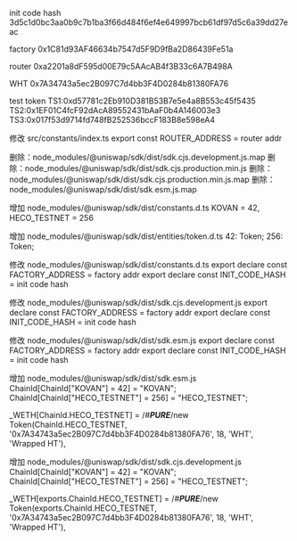 init code hash
3d5c1d0bc3aa0b9c7b1ba3f66d484f6ef4e649997bcb61df97d5c6a39dd27eac

factory
0x1C81d93AF46634b7547d5F9D9fBa2D86439Fe51a

router
0xa2201a8dF595d00E79c5AAcAB4f3B33c6A7B498A

WHT
0x7A34743a5ec2B097C7d4bb3F4D0284b81380FA76

test token
TS1:0xd57781c2Eb910D381B53B7e5e4a8B553c45f5435
TS2:0x1EF01C4fcF92dAcA89552431bAaF0b4A146003e3
TS3:0x017f53d9714fd748fB252536bccF183B8e598eA4


修改
src/constants/index.ts
export const ROUTER_ADDRESS = router addr

删除：node_modules/@uniswap/sdk/dist/sdk.cjs.development.js.map
删除：node_modules/@uniswap/sdk/dist/sdk.cjs.production.min.js
删除：node_modules/@uniswap/sdk/dist/sdk.cjs.production.min.js.map
删除：node_modules/@uniswap/sdk/dist/sdk.esm.js.map

增加
node_modules/@uniswap/sdk/dist/constants.d.ts
KOVAN = 42,
HECO_TESTNET = 256

增加
node_modules/@uniswap/sdk/dist/entities/token.d.ts
42: Token;
256: Token;

修改
node_modules/@uniswap/sdk/dist/constants.d.ts
export declare const FACTORY_ADDRESS = factory addr
export declare const INIT_CODE_HASH = init code hash

修改
node_modules/@uniswap/sdk/dist/sdk.cjs.development.js
export declare const FACTORY_ADDRESS = factory addr
export declare const INIT_CODE_HASH = init code hash

修改
node_modules/@uniswap/sdk/dist/sdk.esm.js
export declare const FACTORY_ADDRESS = factory addr
export declare const INIT_CODE_HASH = init code hash

增加
node_modules/@uniswap/sdk/dist/sdk.esm.js
ChainId[ChainId["KOVAN"] = 42] = "KOVAN";
ChainId[ChainId["HECO_TESTNET"] = 256] = "HECO_TESTNET";

_WETH[ChainId.HECO_TESTNET] = /*#__PURE__*/new Token(ChainId.HECO_TESTNET, '0x7A34743a5ec2B097C7d4bb3F4D0284b81380FA76', 18, 'WHT', 'Wrapped HT'),

增加
node_modules/@uniswap/sdk/dist/sdk.cjs.development.js
ChainId[ChainId["KOVAN"] = 42] = "KOVAN";
ChainId[ChainId["HECO_TESTNET"] = 256] = "HECO_TESTNET";

_WETH[exports.ChainId.HECO_TESTNET] = /*#__PURE__*/new Token(exports.ChainId.HECO_TESTNET, '0x7A34743a5ec2B097C7d4bb3F4D0284b81380FA76', 18, 'WHT', 'Wrapped HT'),

